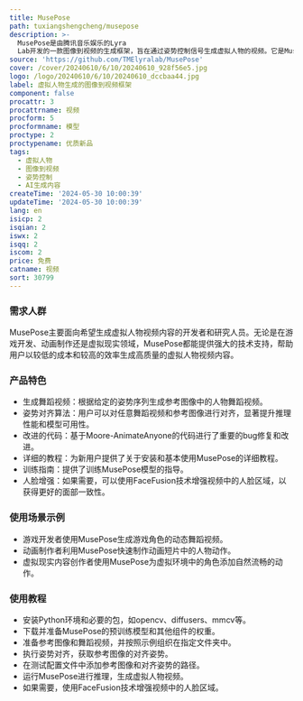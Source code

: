 ```yaml
---
title: MusePose
path: tuxiangshengcheng/musepose
description: >-
  MusePose是由腾讯音乐娱乐的Lyra
  Lab开发的一款图像到视频的生成框架，旨在通过姿势控制信号生成虚拟人物的视频。它是Muse开源系列的最后一个构建块，与MuseV和MuseTalk一起，旨在推动社区向生成具有全身运动和交互能力的虚拟人物的愿景迈进。MusePose基于扩散模型和姿势引导，能够生成参考图像中人物的舞蹈视频，并且结果质量超越了当前几乎所有同一主题的开源模型。
source: 'https://github.com/TMElyralab/MusePose'
cover: /cover/20240610/6/10/20240610_928f56e5.jpg
logo: /logo/20240610/6/10/20240610_dccbaa44.jpg
label: 虚拟人物生成的图像到视频框架
component: false
procattr: 3
procattrname: 视频
procform: 5
procformname: 模型
proctype: 2
proctypename: 优质新品
tags:
  - 虚拟人物
  - 图像到视频
  - 姿势控制
  - AI生成内容
createTime: '2024-05-30 10:00:39'
updateTime: '2024-05-30 10:00:39'
lang: en
isicp: 2
isqian: 2
iswx: 2
isqq: 2
iscom: 2
price: 免费
catname: 视频
sort: 30799
---
```




### 需求人群
MusePose主要面向希望生成虚拟人物视频内容的开发者和研究人员。无论是在游戏开发、动画制作还是虚拟现实领域，MusePose都能提供强大的技术支持，帮助用户以较低的成本和较高的效率生成高质量的虚拟人物视频内容。

### 产品特色
* 生成舞蹈视频：根据给定的姿势序列生成参考图像中的人物舞蹈视频。
* 姿势对齐算法：用户可以对任意舞蹈视频和参考图像进行对齐，显著提升推理性能和模型可用性。
* 改进的代码：基于Moore-AnimateAnyone的代码进行了重要的bug修复和改进。
* 详细的教程：为新用户提供了关于安装和基本使用MusePose的详细教程。
* 训练指南：提供了训练MusePose模型的指导。
* 人脸增强：如果需要，可以使用FaceFusion技术增强视频中的人脸区域，以获得更好的面部一致性。

### 使用场景示例
* 游戏开发者使用MusePose生成游戏角色的动态舞蹈视频。
* 动画制作者利用MusePose快速制作动画短片中的人物动作。
* 虚拟现实内容创作者使用MusePose为虚拟环境中的角色添加自然流畅的动作。

### 使用教程
* 安装Python环境和必要的包，如opencv、diffusers、mmcv等。
* 下载并准备MusePose的预训练模型和其他组件的权重。
* 准备参考图像和舞蹈视频，并按照示例组织在指定文件夹中。
* 执行姿势对齐，获取参考图像的对齐姿势。
* 在测试配置文件中添加参考图像和对齐姿势的路径。
* 运行MusePose进行推理，生成虚拟人物视频。
* 如果需要，使用FaceFusion技术增强视频中的人脸区域。

  
